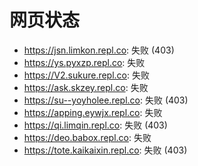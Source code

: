 # 网页状态
- https://jsn.limkon.repl.co: 失败 (403)
- https://ys.pyxzp.repl.co: 失败
- https://V2.sukure.repl.co: 失败
- https://ask.skzey.repl.co: 失败
- https://su--yoyholee.repl.co: 失败 (403)
- https://apping.eywjx.repl.co: 失败
- https://qi.limqin.repl.co: 失败 (403)
- https://deo.babox.repl.co: 失败
- https://tote.kaikaixin.repl.co: 失败 (403)
